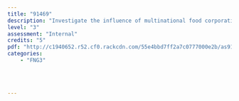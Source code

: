 ```yaml
---
title: "91469"
description: "Investigate the influence of multinational food corporations and the eating patterns of NZ"
level: "3"
assessment: "Internal"
credits: "5"
pdf: "http://c1940652.r52.cf0.rackcdn.com/55e4bbd7ff2a7c0777000e2b/as91469.pdf"
categories:
    - "FNG3"
    
    
    
    
---
```

